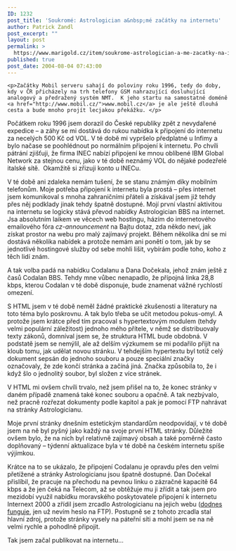 ```yaml
---
ID: 1232
post_title: 'Soukromé: Astrologician a&nbsp;mé začátky na internetu'
author: Patrick Zandl
post_excerpt: ""
layout: post
permalink: >
  https://www.marigold.cz/item/soukrome-astrologician-a-me-zacatky-na-internetu
published: true
post_date: 2004-08-04 07:43:00
---
```

	<p>Začátky Mobil serveru sahají do poloviny roku 1996, tedy do doby, kdy v ČR přicházely na trh telefony GSM nahrazující dosluhující analogový a předražený systém NMT.  K jeho startu na samostatné doméně <a href="http://www.mobil.cz/">www.mobil.cz</a> je ale ještě dlouhá cesta a bude mnoho projít lecjakou překážku. </p>
<!--more-->	<p>Počátkem roku 1996 jsem dorazil do České republiky zpět z nevydařené expedice &#8211; a záhy se mi dostává do rukou nabídka k připojení do internetu za necelých 500 Kč od VOL. V té době mi vypršelo předplatné u Infimy a bylo načase se poohlédnout po normálním připojení k internetu. Po chvíli pátrání zjišťuji, že firma INEC nabízí připojení ke mnou oblíbené IBM Global Network za stejnou cenu, jako v té době neznámý VOL do nějaké podezřelé italské sítě.  Okamžitě si zřizuji konto u INECu.</p><p>V té době ani zdaleka nemám tušení, že se stanu známým díky mobilním telefonům. Moje potřeba připojení k internetu byla prostá &#8211; přes internet jsem komunikoval s mnoha zahraničními přáteli a získával jsem již tehdy přes něj podklady jinak tehdy špatně dostupné. Mojí první vlastní aktivitou na internetu se logicky stává převod nabídky Astrologician BBS na internet. Jsa absolutním laikem ve věcech web hostingu, házím do internetového emailového fóra <em>cz-announcement</em> na Bajtu dotaz, zda někdo neví, jak získat prostor na webu pro malý zajímavý projekt. Během několika dní se mi dostává několika nabídek a protože nemám ani ponětí o tom, jak by se jednotlivé hostingové služby od sebe mohli lišit, vybírám podle toho, koho z těch lidí znám. </p><p>A tak volba padá na nabídku Codalanu a Dana Dočekala, jehož znám ještě z časů Codalan BBS. Tehdy mne vůbec nenapadlo, že přípojná linka 28,8 kbps, kterou Codalan v té době disponuje, bude znamenat vážné rychlostí omezení. </p><p>S HTML jsem v té době neměl žádné praktické zkušenosti a literatury na toto téma bylo poskrovnu. A tak bylo třeba se učit metodou pokus-omyl. A protože jsem krátce před tím pracoval s hypertextovým modulem (tehdy velmi populární záležitost) jednoho mého přítele, v němž se distribuovaly texty zákonů, domníval jsem se, že struktura HTML bude obdobná. V podstatě jsem se nemýlil, ale až delším výzkumem se mi podařilo přijít na kloub tomu, jak udělat novou stránku. V tehdejším hypertextu byl totiž celý dokument sepsán do jednoho souboru a pouze speciální značky označovaly, že zde končí stránka a začíná jiná. Značka způsobila to, že i když šlo o jednolitý soubor, byl složen z více stránek. </p><p>V HTML mi ovšem chvíli trvalo, než jsem přišel na to, že konec stránky v daném případě znamená také konec souboru a opačně. A tak nezbývalo, než pracně rozřezat dokumenty podle kapitol a pak je pomocí FTP nahrávat na stránky Astrologicianu. </p><p>Moje první stránky dnešním estetickým standardům neodpovídají, v té době jsem na ně byl pyšný jako každý na svoje první HTML stránky. Důležité ovšem bylo, že na nich byl relativně zajímavý obsah a také poměrně často doplňovaný &#8211; týdenní aktualizace byla v té době na českém internetu spíše výjimkou. </p><p>Krátce na to se ukázalo, že připojení Codalanu je opravdu přes den velmi přetížené a stránky Astrologicianu jsou špatně dostupné. Dan Dočekal přislíbil, že pracuje na přechodu na pevnou linku o zázračné kapacitě 64 kbps a že jen čeká na Telecom, až se obtěžuje mu ji zřídit a tak jsem pro mezidobí využil nabídku moravského poskytovatele připojení k internetu Internext 2000 a zřídil jsem zrcadlo Astrologicianu na jejich webu (<a href="http://www.inext.cz/astrologician">dodnes funguje</a>, jen už nevím heslo na FTP). Postupně se z tohoto zrcadla stal hlavní zdroj, protože stránky vysely na páteřní síti a mohl jsem se na ně velmi rychle a pohodlně připojit.</p><p>Tak jsem začal publikovat na internetu...</p>